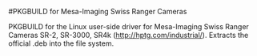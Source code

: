 #PKGBUILD for Mesa-Imaging Swiss Ranger Cameras

PKGBUILD for the Linux user-side driver for Mesa-Imaging Swiss Ranger Cameras SR-2, SR-3000, SR4k (http://hptg.com/industrial/). Extracts the official .deb into the file system.


